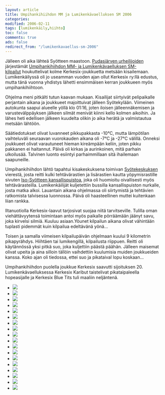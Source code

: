 ```yaml
--- 
layout: article 
title: Umpihankihiihdon MM ja Lumikenkävaelluksen SM 2006 
categories: 
modified: 2006-02-11 
tags: [lumikenkäily,hiihto]
toc: false 
comments: true 
ads: false 
redirect_from: "/lumikenkavaellus-sm-2006" 
--- 
```


Jälleen oli aika lähteä Syötteen maastoon. [Pudasjärven
urheilijoiden](http://www.pudasjarvi.fi/pudu) järjestämät
[Umpihankihiihdon MM- ja Lumikenkävaelluksen SM-
kilpailut](http://www.umpihankihiihto.pudasjarvi.fi/) houkuttelivat
kolme Kerkesix-joukkuetta metsään kisailemaan. Lumikenkäilyssä oli jo
useamman vuoden ajan ollut Kerkesix ry:llä edustus, mutta tänä vuonna
yhdistys lähetti ensimmäisen kerran joukkueen myös umpihankihiihtoon.

Ohjelma meni pitkälti tutun kaavan mukaan. Kisailijat siirtyivät
pelipaikalle perjantain aikana ja joukkueet majoittuivat jälleen
Syötekylään. Viimeinen autokunta saapui alueelle yöllä klo 01:16, joten
iloisen jälleennäkemisen ja varustevälppäyksen jälkeen silmät menivät
kiinni kello kolmen aikoihin. Ja lähes heti edellisen jälkeen kuudelta
olikin jo aika herätä ja valmistautua metsään lähtöön.

Säätiedotukset olivat luvanneet pikkupakkasta -10°C, mutta lämpötilan
vaihteluväli seuraavan vuorokauden aikana oli -7°C ja -27°C välillä.
Onneksi joukkueet olivat varautuneet hieman kireämpään keliin, joten
pikku pakkanen ei haitannut. Päivä oli kirkas ja aurinkoinen, mitä
parhain ulkoilusää. Talvinen luonto esiintyi parhaimmillaan sitä
ihailemaan saapuneille.

Umpihankihiihdon lähtö tapahtui kisakeskuksena toimivan
[Syötekeskuksen](http://www.syotekeskus.fi/) vierestä, josta reitti
kulki tehtävärastien ja lisärastien kautta yöpymisrastille sivuten
[Iso-Syötteen kansallispuistoa](http://www.luontoon.fi/syote/), joka oli
huomioitu oivallisesti myös tehtävärasteilla. Lumikenkäilijät
kuljetettiin bussilla kansallispuiston nurkalle, josta matka alkoi.
Lauantain aikana ohjelmassa oli siirtymistä ja tehtävien ratkomista
talvisessa luonnossa. Päivä oli haasteellinen muttei kuitenkaan liian
rankka.

Iltanuotiolla Kerkesix-laavut tarjosivat suojaa niitä tarvitseville.
Tulilla oman viehättävyytensä toimintaan antoi myös paikalle pörräämään
jäänyt savu, joka kirvelsi silmiä. Kuuluu asiaan.Yöunet kilpailun aikana
olivat vähintään tuplasti pidemmät kuin kilpailua edeltävänä yönä...

Toisen ja samalla viimeisen kilpailupäivän ohjelmaan kuului 9 kilometrin
pikapyrähdys. Hiihtäen tai lumikengillä, kilpailusta riippuen. Reitti
oli käytännössä yksi pitkä suo, joka kuljettiin päästä päähän. Jälleen
maisemat olivat upeita ja aina silloin tällöin vaihdettiin kuulumisia
muiden joukkueiden kanssa. Koko ajan oli tiedossa, ettei suo ja
pikataival lopu koskaan...

Umpihankihiihdon puolella joukkue Kerkesix saavutti sijoituksen 20.
Lumikenkävaelluksessa Kerkesix Karibut taistelivat pikataipaleella
hopeasijalle ja Kerkesix Blue Tits tuli maaliin neljäntenä.

<div class="image-gallery">

-   [![](/Media/Default/ImageGalleries/lumikenkavaellus-sm-2006/Thumbnails/vaelluslumikenkasm2006_01b.jpg)](/Media/Default/ImageGalleries/lumikenkavaellus-sm-2006/vaelluslumikenkasm2006_01b.jpg)
-   [![](/Media/Default/ImageGalleries/lumikenkavaellus-sm-2006/Thumbnails/vaelluslumikenkasm2006_02b.jpg)](/Media/Default/ImageGalleries/lumikenkavaellus-sm-2006/vaelluslumikenkasm2006_02b.jpg)
-   [![](/Media/Default/ImageGalleries/lumikenkavaellus-sm-2006/Thumbnails/vaelluslumikenkasm2006_03b.jpg)](/Media/Default/ImageGalleries/lumikenkavaellus-sm-2006/vaelluslumikenkasm2006_03b.jpg)
-   [![](/Media/Default/ImageGalleries/lumikenkavaellus-sm-2006/Thumbnails/vaelluslumikenkasm2006_04b.jpg)](/Media/Default/ImageGalleries/lumikenkavaellus-sm-2006/vaelluslumikenkasm2006_04b.jpg)
-   [![](/Media/Default/ImageGalleries/lumikenkavaellus-sm-2006/Thumbnails/vaelluslumikenkasm2006_05b.jpg)](/Media/Default/ImageGalleries/lumikenkavaellus-sm-2006/vaelluslumikenkasm2006_05b.jpg)
-   [![](/Media/Default/ImageGalleries/lumikenkavaellus-sm-2006/Thumbnails/vaelluslumikenkasm2006_06b.jpg)](/Media/Default/ImageGalleries/lumikenkavaellus-sm-2006/vaelluslumikenkasm2006_06b.jpg)
-   [![](/Media/Default/ImageGalleries/lumikenkavaellus-sm-2006/Thumbnails/vaelluslumikenkasm2006_07b.jpg)](/Media/Default/ImageGalleries/lumikenkavaellus-sm-2006/vaelluslumikenkasm2006_07b.jpg)
-   [![](/Media/Default/ImageGalleries/lumikenkavaellus-sm-2006/Thumbnails/vaelluslumikenkasm2006_08b.jpg)](/Media/Default/ImageGalleries/lumikenkavaellus-sm-2006/vaelluslumikenkasm2006_08b.jpg)
-   [![](/Media/Default/ImageGalleries/lumikenkavaellus-sm-2006/Thumbnails/vaelluslumikenkasm2006_09b.jpg)](/Media/Default/ImageGalleries/lumikenkavaellus-sm-2006/vaelluslumikenkasm2006_09b.jpg)
-   [![](/Media/Default/ImageGalleries/lumikenkavaellus-sm-2006/Thumbnails/vaelluslumikenkasm2006_10b.jpg)](/Media/Default/ImageGalleries/lumikenkavaellus-sm-2006/vaelluslumikenkasm2006_10b.jpg)
-   [![](/Media/Default/ImageGalleries/lumikenkavaellus-sm-2006/Thumbnails/vaelluslumikenkasm2006_11b.jpg)](/Media/Default/ImageGalleries/lumikenkavaellus-sm-2006/vaelluslumikenkasm2006_11b.jpg)
-   [![](/Media/Default/ImageGalleries/lumikenkavaellus-sm-2006/Thumbnails/vaelluslumikenkasm2006_12b.jpg)](/Media/Default/ImageGalleries/lumikenkavaellus-sm-2006/vaelluslumikenkasm2006_12b.jpg)
-   [![](/Media/Default/ImageGalleries/lumikenkavaellus-sm-2006/Thumbnails/vaelluslumikenkasm2006_15b.jpg)](/Media/Default/ImageGalleries/lumikenkavaellus-sm-2006/vaelluslumikenkasm2006_15b.jpg)
-   [![](/Media/Default/ImageGalleries/lumikenkavaellus-sm-2006/Thumbnails/vaelluslumikenkasm2006_21b.jpg)](/Media/Default/ImageGalleries/lumikenkavaellus-sm-2006/vaelluslumikenkasm2006_21b.jpg)
-   [![](/Media/Default/ImageGalleries/lumikenkavaellus-sm-2006/Thumbnails/vaelluslumikenkasm2006_22b.jpg)](/Media/Default/ImageGalleries/lumikenkavaellus-sm-2006/vaelluslumikenkasm2006_22b.jpg)
-   [![](/Media/Default/ImageGalleries/lumikenkavaellus-sm-2006/Thumbnails/vaelluslumikenkasm2006_23b.jpg)](/Media/Default/ImageGalleries/lumikenkavaellus-sm-2006/vaelluslumikenkasm2006_23b.jpg)
-   [![](/Media/Default/ImageGalleries/lumikenkavaellus-sm-2006/Thumbnails/vaelluslumikenkasm2006_24b.jpg)](/Media/Default/ImageGalleries/lumikenkavaellus-sm-2006/vaelluslumikenkasm2006_24b.jpg)
-   [![](/Media/Default/ImageGalleries/lumikenkavaellus-sm-2006/Thumbnails/vaelluslumikenkasm2006_25b.jpg)](/Media/Default/ImageGalleries/lumikenkavaellus-sm-2006/vaelluslumikenkasm2006_25b.jpg)

</div>

